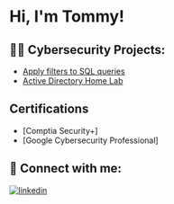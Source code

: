 <h1>Hi, I'm Tommy!

<h2>👨‍💻 Cybersecurity Projects:</h2>

- [Apply filters to SQL queries](https://docs.google.com/document/d/18CFoA63G3N1l-QZ7uB8Sx_YBu2gKrmIy0QPe5hCUemw/edit?resourcekey=0-5Kj3yF1J_sDzthuJqTS5Fg#heading=h.uakdmh2r7kug)
- [Active Directory Home Lab](https://github.com/C0rvusCr0/ActiveDirectoryLab)

<h2> Certifications</h2>

- [Comptia Security+]
- [Google Cybersecurity Professional]



<h2> 🤳 Connect with me:</h2>

[![linkedin](https://cloud.githubusercontent.com/assets/17016297/18839848/0fc7e74e-83d2-11e6-8c6a-277fc9d6e067.png)][2]

[2]: https://linkedin.com/in/tommy-lee-paradis

<!--
**joshmadakor1/joshmadakor1** is a ✨ _special_ ✨ repository because its `README.md` (this file) appears on your GitHub profile.

Here are some ideas to get you started:

- 🔭 I’m currently working on ...
- 🌱 I’m currently learning ...
- 👯 I’m looking to collaborate on ...
- 🤔 I’m looking for help with ...
- 💬 Ask me about ...
- 📫 How to reach me: ...
- 😄 Pronouns: ...
- ⚡ Fun fact: ...
-->
